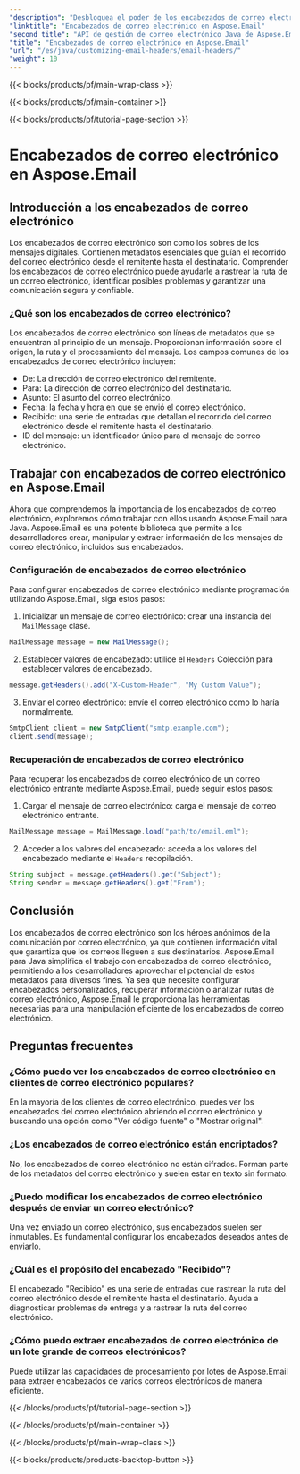 ```yaml
---
"description": "Desbloquea el poder de los encabezados de correo electrónico con Aspose.Email para Java. Aprende a configurar y recuperar encabezados de correo electrónico fácilmente."
"linktitle": "Encabezados de correo electrónico en Aspose.Email"
"second_title": "API de gestión de correo electrónico Java de Aspose.Email"
"title": "Encabezados de correo electrónico en Aspose.Email"
"url": "/es/java/customizing-email-headers/email-headers/"
"weight": 10
---
```


{{< blocks/products/pf/main-wrap-class >}}

{{< blocks/products/pf/main-container >}}

{{< blocks/products/pf/tutorial-page-section >}}

# Encabezados de correo electrónico en Aspose.Email


## Introducción a los encabezados de correo electrónico

Los encabezados de correo electrónico son como los sobres de los mensajes digitales. Contienen metadatos esenciales que guían el recorrido del correo electrónico desde el remitente hasta el destinatario. Comprender los encabezados de correo electrónico puede ayudarle a rastrear la ruta de un correo electrónico, identificar posibles problemas y garantizar una comunicación segura y confiable.

### ¿Qué son los encabezados de correo electrónico?

Los encabezados de correo electrónico son líneas de metadatos que se encuentran al principio de un mensaje. Proporcionan información sobre el origen, la ruta y el procesamiento del mensaje. Los campos comunes de los encabezados de correo electrónico incluyen:

- De: La dirección de correo electrónico del remitente.
- Para: La dirección de correo electrónico del destinatario.
- Asunto: El asunto del correo electrónico.
- Fecha: la fecha y hora en que se envió el correo electrónico.
- Recibido: una serie de entradas que detallan el recorrido del correo electrónico desde el remitente hasta el destinatario.
- ID del mensaje: un identificador único para el mensaje de correo electrónico.

## Trabajar con encabezados de correo electrónico en Aspose.Email

Ahora que comprendemos la importancia de los encabezados de correo electrónico, exploremos cómo trabajar con ellos usando Aspose.Email para Java. Aspose.Email es una potente biblioteca que permite a los desarrolladores crear, manipular y extraer información de los mensajes de correo electrónico, incluidos sus encabezados.

### Configuración de encabezados de correo electrónico

Para configurar encabezados de correo electrónico mediante programación utilizando Aspose.Email, siga estos pasos:

1. Inicializar un mensaje de correo electrónico: crear una instancia del `MailMessage` clase.

```java
MailMessage message = new MailMessage();
```

2. Establecer valores de encabezado: utilice el `Headers` Colección para establecer valores de encabezado.

```java
message.getHeaders().add("X-Custom-Header", "My Custom Value");
```

3. Enviar el correo electrónico: envíe el correo electrónico como lo haría normalmente.

```java
SmtpClient client = new SmtpClient("smtp.example.com");
client.send(message);
```

### Recuperación de encabezados de correo electrónico

Para recuperar los encabezados de correo electrónico de un correo electrónico entrante mediante Aspose.Email, puede seguir estos pasos:

1. Cargar el mensaje de correo electrónico: carga el mensaje de correo electrónico entrante.

```java
MailMessage message = MailMessage.load("path/to/email.eml");
```

2. Acceder a los valores del encabezado: acceda a los valores del encabezado mediante el `Headers` recopilación.

```java
String subject = message.getHeaders().get("Subject");
String sender = message.getHeaders().get("From");
```

## Conclusión

Los encabezados de correo electrónico son los héroes anónimos de la comunicación por correo electrónico, ya que contienen información vital que garantiza que los correos lleguen a sus destinatarios. Aspose.Email para Java simplifica el trabajo con encabezados de correo electrónico, permitiendo a los desarrolladores aprovechar el potencial de estos metadatos para diversos fines. Ya sea que necesite configurar encabezados personalizados, recuperar información o analizar rutas de correo electrónico, Aspose.Email le proporciona las herramientas necesarias para una manipulación eficiente de los encabezados de correo electrónico.

## Preguntas frecuentes

### ¿Cómo puedo ver los encabezados de correo electrónico en clientes de correo electrónico populares?

En la mayoría de los clientes de correo electrónico, puedes ver los encabezados del correo electrónico abriendo el correo electrónico y buscando una opción como "Ver código fuente" o "Mostrar original".

### ¿Los encabezados de correo electrónico están encriptados?

No, los encabezados de correo electrónico no están cifrados. Forman parte de los metadatos del correo electrónico y suelen estar en texto sin formato.

### ¿Puedo modificar los encabezados de correo electrónico después de enviar un correo electrónico?

Una vez enviado un correo electrónico, sus encabezados suelen ser inmutables. Es fundamental configurar los encabezados deseados antes de enviarlo.

### ¿Cuál es el propósito del encabezado "Recibido"?

El encabezado "Recibido" es una serie de entradas que rastrean la ruta del correo electrónico desde el remitente hasta el destinatario. Ayuda a diagnosticar problemas de entrega y a rastrear la ruta del correo electrónico.

### ¿Cómo puedo extraer encabezados de correo electrónico de un lote grande de correos electrónicos?

Puede utilizar las capacidades de procesamiento por lotes de Aspose.Email para extraer encabezados de varios correos electrónicos de manera eficiente.

{{< /blocks/products/pf/tutorial-page-section >}}

{{< /blocks/products/pf/main-container >}}

{{< /blocks/products/pf/main-wrap-class >}}

{{< blocks/products/products-backtop-button >}}